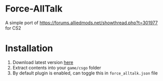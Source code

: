 # Force-AllTalk
A simple port of https://forums.alliedmods.net/showthread.php?t=301977 for CS2

# Installation
1. Download latest version [here](https://github.com/hg-fortis/Force-AllTalk/releases)
2. Extract contents into your `game/csgo` folder
3. By default plugin is enabled, can toggle this in `force_alltalk.json` file
